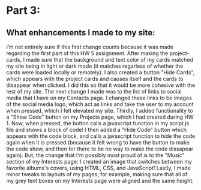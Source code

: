 # Part 3:
## What enhancements I made to my site:

I’m not entirely sure if this first change counts because it was made regarding the first part of this HW 5 assignment. After making the project-cards, I made sure that the background and text color of my cards matched my site being in light or dark mode (it matches regarless of whether the cards were loaded locally or remotely). I also created a button "Hide Cards", which appears with the project cards and causes itself and the cards to disappear when clicked. I did this so that it would be more cohesive with the rest of my site. The next change I made was to the list of links to social media that I have on my Contacts page. I changed these links to be images of the social media logo, which act as links and take the user to my account when pressed, which I felt elevated my site. Thirdly, I added functionality to a "Show Code" button on my Projects page, which I had created during HW 1. Now, when pressed, the button calls a javascript function in my script.js file and shows a block of code! I then added a "Hide Code" button which appears with the code block, and calls a javascript function to hide the code again when it is pressed (because it felt wrong to have the button to make the code show, and then for there to be no way to make the code dissapear again). But, the change that I'm possibly most proud of is to the "Music" section of my Interests page: I created an image that switches between my favorite albums's covers, using HTML, CSS, and JavaScript! Lastly, I made minor tweaks to layouts of my pages, for example, making sure that all of my grey text boxes on my Interests page were aligned and the same height.
